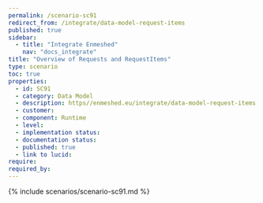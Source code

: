 ```yaml
---
permalink: /scenario-sc91
redirect_from: /integrate/data-model-request-items
published: true
sidebar:
  - title: "Integrate Enmeshed"
    nav: "docs_integrate"
title: "Overview of Requests and RequestItems"
type: scenario
toc: true
properties:
  - id: SC91
  - category: Data Model
  - description: https//enmeshed.eu/integrate/data-model-request-items
  - customer:
  - component: Runtime
  - level:
  - implementation status:
  - documentation status:
  - published: true
  - link to lucid:
require:
required_by:
---
```


{% include scenarios/scenario-sc91.md %}
